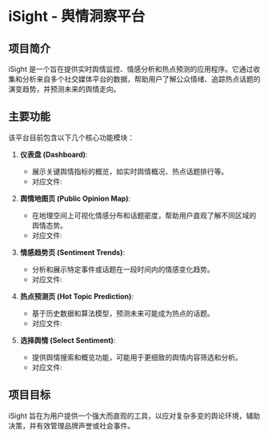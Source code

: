 # iSight - 舆情洞察平台

## 项目简介

iSight 是一个旨在提供实时舆情监控、情感分析和热点预测的应用程序。它通过收集和分析来自多个社交媒体平台的数据，帮助用户了解公众情绪、追踪热点话题的演变趋势，并预测未来的舆情走向。

## 主要功能

该平台目前包含以下几个核心功能模块：

1.  **仪表盘 (Dashboard)**:
    *   展示关键舆情指标的概览，如实时舆情概况、热点话题排行等。
    *   对应文件: <mcfile name="index.html" path="d:\赛事\2025年\第五届长三角青少年人工智能奥林匹克挑战赛\“少年开发者”项目（5.31截止）\Code\web\index.html"></mcfile>

2.  **舆情地图页 (Public Opinion Map)**:
    *   在地理空间上可视化情感分布和话题密度，帮助用户直观了解不同区域的舆情态势。
    *   对应文件: <mcfile name="map.html" path="d:\赛事\2025年\第五届长三角青少年人工智能奥林匹克挑战赛\“少年开发者”项目（5.31截止）\Code\web\map.html"></mcfile>

3.  **情感趋势页 (Sentiment Trends)**:
    *   分析和展示特定事件或话题在一段时间内的情感变化趋势。
    *   对应文件: <mcfile name="trends.html" path="d:\赛事\2025年\第五届长三角青少年人工智能奥林匹克挑战赛\“少年开发者”项目（5.31截止）\Code\web\trends.html"></mcfile>

4.  **热点预测页 (Hot Topic Prediction)**:
    *   基于历史数据和算法模型，预测未来可能成为热点的话题。
    *   对应文件: <mcfile name="hot_topics.html" path="d:\赛事\2025年\第五届长三角青少年人工智能奥林匹克挑战赛\“少年开发者”项目（5.31截止）\Code\web\hot_topics.html"></mcfile>

5.  **选择舆情 (Select Sentiment)**:
    *   提供舆情搜索和概览功能，可能用于更细致的舆情内容筛选和分析。
    *   对应文件: <mcfile name="select_sentiment.html" path="d:\赛事\2025年\第五届长三角青少年人工智能奥林匹克挑战赛\“少年开发者”项目（5.31截止）\Code\web\select_sentiment.html"></mcfile>
    
## 项目目标

iSight 旨在为用户提供一个强大而直观的工具，以应对复杂多变的舆论环境，辅助决策，并有效管理品牌声誉或社会事件。
